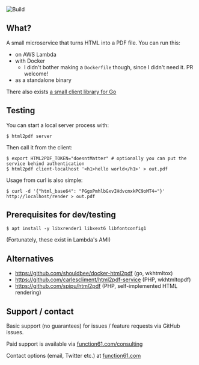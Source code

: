 ![Build](https://github.com/function61/lambda-alertmanager/workflows/Build/badge.svg)

What?
-----

A small microservice that turns HTML into a PDF file. You can run this:

- on AWS Lambda
- with Docker
  * I didn't bother making a `Dockerfile` though, since I didn't need it. PR welcome!
- as a standalone binary

There also exists [a small client library for Go]()


Testing
-------

You can start a local server process with:

```console
$ html2pdf server
```

Then call it from the client:

```console
$ export HTML2PDF_TOKEN="doesntMatter" # optionally you can put the service behind authentication
$ html2pdf client-localhost '<h1>hello world</h1>' > out.pdf
```

Usage from curl is also simple:

```console
$ curl -d '{"html_base64": "PGgxPmhlbGxvIHdvcmxkPC9oMT4="}' http://localhost/render > out.pdf
```


Prerequisites for dev/testing
-----------------------------

```console
$ apt install -y libxrender1 libxext6 libfontconfig1
```

(Fortunately, these exist in Lambda's AMI)


Alternatives
------------

- https://github.com/shouldbee/docker-html2pdf (go, wkhtmltox)
- https://github.com/carlescliment/html2pdf-service (PHP, wkhtmltopdf)
- https://github.com/spipu/html2pdf (PHP, self-implemented HTML rendering)


Support / contact
-----------------

Basic support (no guarantees) for issues / feature requests via GitHub issues.

Paid support is available via [function61.com/consulting](https://function61.com/consulting/)

Contact options (email, Twitter etc.) at [function61.com](https://function61.com/)
